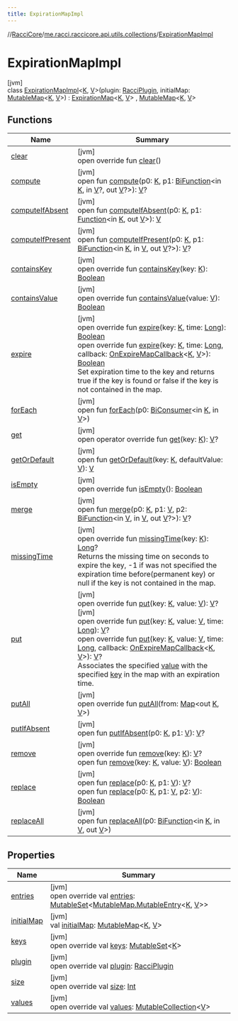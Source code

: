 ```yaml
---
title: ExpirationMapImpl
---
```

//[RacciCore](../../../index.html)/[me.racci.raccicore.api.utils.collections](../index.html)/[ExpirationMapImpl](index.html)



# ExpirationMapImpl



[jvm]\
class [ExpirationMapImpl](index.html)&lt;[K](index.html), [V](index.html)&gt;(plugin: [RacciPlugin](../../me.racci.raccicore.api.plugin/-racci-plugin/index.html), initialMap: [MutableMap](https://kotlinlang.org/api/latest/jvm/stdlib/kotlin.collections/-mutable-map/index.html)&lt;[K](index.html), [V](index.html)&gt;) : [ExpirationMap](../-expiration-map/index.html)&lt;[K](index.html), [V](index.html)&gt; , [MutableMap](https://kotlinlang.org/api/latest/jvm/stdlib/kotlin.collections/-mutable-map/index.html)&lt;[K](index.html), [V](index.html)&gt;



## Functions


| Name | Summary |
|---|---|
| [clear](index.html#1264776610%2FFunctions%2F863300109) | [jvm]<br>open override fun [clear](index.html#1264776610%2FFunctions%2F863300109)() |
| [compute](../-observable-map/index.html#-2125908806%2FFunctions%2F863300109) | [jvm]<br>open fun [compute](../-observable-map/index.html#-2125908806%2FFunctions%2F863300109)(p0: [K](index.html), p1: [BiFunction](https://docs.oracle.com/javase/8/docs/api/java/util/function/BiFunction.html)&lt;in [K](index.html), in [V](index.html)?, out [V](index.html)?&gt;): [V](index.html)? |
| [computeIfAbsent](../-observable-map/index.html#-2012194187%2FFunctions%2F863300109) | [jvm]<br>open fun [computeIfAbsent](../-observable-map/index.html#-2012194187%2FFunctions%2F863300109)(p0: [K](index.html), p1: [Function](https://docs.oracle.com/javase/8/docs/api/java/util/function/Function.html)&lt;in [K](index.html), out [V](index.html)&gt;): [V](index.html) |
| [computeIfPresent](../-observable-map/index.html#1357972273%2FFunctions%2F863300109) | [jvm]<br>open fun [computeIfPresent](../-observable-map/index.html#1357972273%2FFunctions%2F863300109)(p0: [K](index.html), p1: [BiFunction](https://docs.oracle.com/javase/8/docs/api/java/util/function/BiFunction.html)&lt;in [K](index.html), in [V](index.html), out [V](index.html)?&gt;): [V](index.html)? |
| [containsKey](../-observable-map/index.html#189495335%2FFunctions%2F863300109) | [jvm]<br>open override fun [containsKey](../-observable-map/index.html#189495335%2FFunctions%2F863300109)(key: [K](index.html)): [Boolean](https://kotlinlang.org/api/latest/jvm/stdlib/kotlin/-boolean/index.html) |
| [containsValue](../-observable-map/index.html#-337993863%2FFunctions%2F863300109) | [jvm]<br>open override fun [containsValue](../-observable-map/index.html#-337993863%2FFunctions%2F863300109)(value: [V](index.html)): [Boolean](https://kotlinlang.org/api/latest/jvm/stdlib/kotlin/-boolean/index.html) |
| [expire](expire.html) | [jvm]<br>open override fun [expire](expire.html)(key: [K](index.html), time: [Long](https://kotlinlang.org/api/latest/jvm/stdlib/kotlin/-long/index.html)): [Boolean](https://kotlinlang.org/api/latest/jvm/stdlib/kotlin/-boolean/index.html)<br>open override fun [expire](expire.html)(key: [K](index.html), time: [Long](https://kotlinlang.org/api/latest/jvm/stdlib/kotlin/-long/index.html), callback: [OnExpireMapCallback](../index.html#-1536602664%2FClasslikes%2F863300109)&lt;[K](index.html), [V](index.html)&gt;): [Boolean](https://kotlinlang.org/api/latest/jvm/stdlib/kotlin/-boolean/index.html)<br>Set expiration time to the key and returns true if the key is found or false if the key is not contained in the map. |
| [forEach](../-observable-map/index.html#1890068580%2FFunctions%2F863300109) | [jvm]<br>open fun [forEach](../-observable-map/index.html#1890068580%2FFunctions%2F863300109)(p0: [BiConsumer](https://docs.oracle.com/javase/8/docs/api/java/util/function/BiConsumer.html)&lt;in [K](index.html), in [V](index.html)&gt;) |
| [get](../-observable-map/index.html#1589144509%2FFunctions%2F863300109) | [jvm]<br>open operator override fun [get](../-observable-map/index.html#1589144509%2FFunctions%2F863300109)(key: [K](index.html)): [V](index.html)? |
| [getOrDefault](../-observable-map/index.html#1493482850%2FFunctions%2F863300109) | [jvm]<br>open fun [getOrDefault](../-observable-map/index.html#1493482850%2FFunctions%2F863300109)(key: [K](index.html), defaultValue: [V](index.html)): [V](index.html) |
| [isEmpty](../-observable-map/index.html#-1708477740%2FFunctions%2F863300109) | [jvm]<br>open override fun [isEmpty](../-observable-map/index.html#-1708477740%2FFunctions%2F863300109)(): [Boolean](https://kotlinlang.org/api/latest/jvm/stdlib/kotlin/-boolean/index.html) |
| [merge](../-observable-map/index.html#1519727293%2FFunctions%2F863300109) | [jvm]<br>open fun [merge](../-observable-map/index.html#1519727293%2FFunctions%2F863300109)(p0: [K](index.html), p1: [V](index.html), p2: [BiFunction](https://docs.oracle.com/javase/8/docs/api/java/util/function/BiFunction.html)&lt;in [V](index.html), in [V](index.html), out [V](index.html)?&gt;): [V](index.html)? |
| [missingTime](missing-time.html) | [jvm]<br>open override fun [missingTime](missing-time.html)(key: [K](index.html)): [Long](https://kotlinlang.org/api/latest/jvm/stdlib/kotlin/-long/index.html)?<br>Returns the missing time on seconds to expire the key, -1 if was not specified the expiration time before(permanent key) or null if the key is not contained in the map. |
| [put](put.html) | [jvm]<br>open override fun [put](put.html)(key: [K](index.html), value: [V](index.html)): [V](index.html)?<br>[jvm]<br>open override fun [put](put.html)(key: [K](index.html), value: [V](index.html), time: [Long](https://kotlinlang.org/api/latest/jvm/stdlib/kotlin/-long/index.html)): [V](index.html)?<br>open override fun [put](put.html)(key: [K](index.html), value: [V](index.html), time: [Long](https://kotlinlang.org/api/latest/jvm/stdlib/kotlin/-long/index.html), callback: [OnExpireMapCallback](../index.html#-1536602664%2FClasslikes%2F863300109)&lt;[K](index.html), [V](index.html)&gt;): [V](index.html)?<br>Associates the specified [value](put.html) with the specified [key](put.html) in the map with an expiration time. |
| [putAll](index.html#-1770992861%2FFunctions%2F863300109) | [jvm]<br>open override fun [putAll](index.html#-1770992861%2FFunctions%2F863300109)(from: [Map](https://kotlinlang.org/api/latest/jvm/stdlib/kotlin.collections/-map/index.html)&lt;out [K](index.html), [V](index.html)&gt;) |
| [putIfAbsent](index.html#-255529517%2FFunctions%2F863300109) | [jvm]<br>open fun [putIfAbsent](index.html#-255529517%2FFunctions%2F863300109)(p0: [K](index.html), p1: [V](index.html)): [V](index.html)? |
| [remove](remove.html) | [jvm]<br>open override fun [remove](remove.html)(key: [K](index.html)): [V](index.html)?<br>open fun [remove](index.html#351754838%2FFunctions%2F863300109)(key: [K](index.html), value: [V](index.html)): [Boolean](https://kotlinlang.org/api/latest/jvm/stdlib/kotlin/-boolean/index.html) |
| [replace](index.html#1894614946%2FFunctions%2F863300109) | [jvm]<br>open fun [replace](index.html#1894614946%2FFunctions%2F863300109)(p0: [K](index.html), p1: [V](index.html)): [V](index.html)?<br>open fun [replace](index.html#-1618274495%2FFunctions%2F863300109)(p0: [K](index.html), p1: [V](index.html), p2: [V](index.html)): [Boolean](https://kotlinlang.org/api/latest/jvm/stdlib/kotlin/-boolean/index.html) |
| [replaceAll](../-observable-map/index.html#-616367665%2FFunctions%2F863300109) | [jvm]<br>open fun [replaceAll](../-observable-map/index.html#-616367665%2FFunctions%2F863300109)(p0: [BiFunction](https://docs.oracle.com/javase/8/docs/api/java/util/function/BiFunction.html)&lt;in [K](index.html), in [V](index.html), out [V](index.html)&gt;) |


## Properties


| Name | Summary |
|---|---|
| [entries](../-observable-map/index.html#313986111%2FProperties%2F863300109) | [jvm]<br>open override val [entries](../-observable-map/index.html#313986111%2FProperties%2F863300109): [MutableSet](https://kotlinlang.org/api/latest/jvm/stdlib/kotlin.collections/-mutable-set/index.html)&lt;[MutableMap.MutableEntry](https://kotlinlang.org/api/latest/jvm/stdlib/kotlin.collections/-mutable-map/-mutable-entry/index.html)&lt;[K](index.html), [V](index.html)&gt;&gt; |
| [initialMap](initial-map.html) | [jvm]<br>val [initialMap](initial-map.html): [MutableMap](https://kotlinlang.org/api/latest/jvm/stdlib/kotlin.collections/-mutable-map/index.html)&lt;[K](index.html), [V](index.html)&gt; |
| [keys](../-observable-map/index.html#-1153773961%2FProperties%2F863300109) | [jvm]<br>open override val [keys](../-observable-map/index.html#-1153773961%2FProperties%2F863300109): [MutableSet](https://kotlinlang.org/api/latest/jvm/stdlib/kotlin.collections/-mutable-set/index.html)&lt;[K](index.html)&gt; |
| [plugin](plugin.html) | [jvm]<br>open override val [plugin](plugin.html): [RacciPlugin](../../me.racci.raccicore.api.plugin/-racci-plugin/index.html) |
| [size](../-observable-map/index.html#-157521630%2FProperties%2F863300109) | [jvm]<br>open override val [size](../-observable-map/index.html#-157521630%2FProperties%2F863300109): [Int](https://kotlinlang.org/api/latest/jvm/stdlib/kotlin/-int/index.html) |
| [values](../-observable-map/index.html#211311497%2FProperties%2F863300109) | [jvm]<br>open override val [values](../-observable-map/index.html#211311497%2FProperties%2F863300109): [MutableCollection](https://kotlinlang.org/api/latest/jvm/stdlib/kotlin.collections/-mutable-collection/index.html)&lt;[V](index.html)&gt; |

